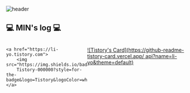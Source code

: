 ![header](https://capsule-render.vercel.app/api?type=cylinder&color=F8E0E6&height=150&section=header&text=MIN's%20GitHub&fontSize=90)


## 💻 MIN's log 💻
<div style="display:flex; flex-direction:row;">
   
    <a href="https://li-yo.tistory.com">
        <img src="https://img.shields.io/badge/
        Tistory-000000?style=for-the-badge&logo=Tistory&logoColor=white"> 
    </a>
  
[![Tistory's Card](https://github-readme-tistory-card.vercel.app/
api?name=li-yo&theme=default)](https://minsoom48.tistory.com/)
</div><br>
